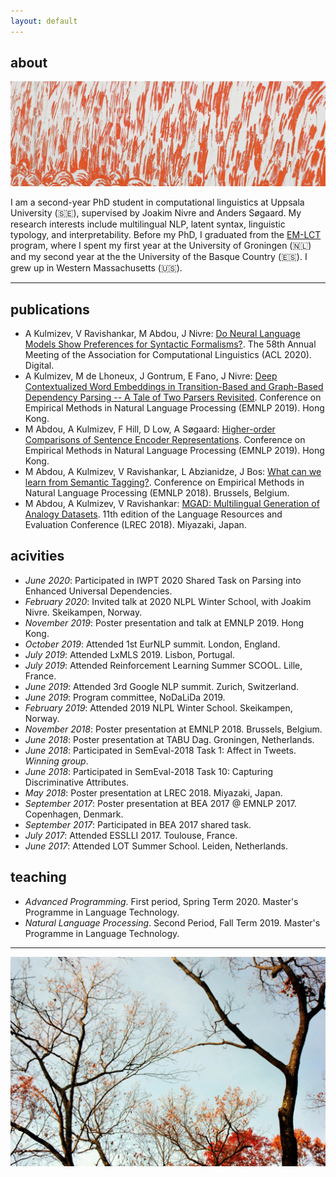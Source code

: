 ```yaml
---
layout: default
---
```


## about

<img class="profile-picture" src="eastside_red.jpg">

I am a second-year PhD student in computational linguistics at Uppsala University (🇸🇪), supervised by Joakim Nivre and Anders Søgaard. My research interests include multilingual NLP, latent syntax, linguistic typology, and interpretability. Before my PhD, I graduated from the [EM-LCT](https://lct-master.org/) program, where I spent my first year at the University of Groningen (🇳🇱) and my second year at the the University of the Basque Country (🇪🇸). I grew up in Western Massachusetts (🇺🇸).

<!-- Hello! I am a computational linguist from Western Massachusetts, USA. I'm currently a first-year PhD student at Uppsala University (🇸🇪), where I focus on multilingual morphosyntatic parsing under the supervision of Joakim Nivre. Before starting my PhD, I graduated from the [EM-LCT](https://lct-master.org/) program, where I spent my first year at the University of Groningen (🇳🇱) and my second year at the the University of the Basque Country (🇪🇸). I wrote my Master's thesis about the utility of multilingual word embeddings in transfer learning, supervised by Eneko Agirre and Gertjan van Noord. -->

<!-- ## research Interests -->

<!-- In general, I am interested in all things concerning cross-lingual, multi-task, and transfer learning - especially when applied to low-resource languages and scenarios. I am also into multilingual word and sentence representations (embeddings, I guess). On occasion, I dabble in computational sociolinguistics.  -->


---

## publications
* A Kulmizev, V Ravishankar, M Abdou, J Nivre: [Do Neural Language Models Show Preferences for Syntactic Formalisms?](https://arxiv.org/pdf/2004.14096.pdf). The 58th Annual Meeting of the Association for Computational Linguistics (ACL 2020). Digital. 
* A Kulmizev, M de Lhoneux, J Gontrum, E Fano, J Nivre: [Deep Contextualized Word Embeddings in Transition-Based and Graph-Based Dependency Parsing -- A Tale of Two Parsers Revisited](https://arxiv.org/pdf/1908.07397.pdf). Conference on Empirical Methods in Natural Language Processing (EMNLP 2019). Hong Kong.
* M Abdou, A Kulmizev, F Hill, D Low, A Søgaard: [Higher-order Comparisons of Sentence Encoder Representations](https://arxiv.org/pdf/1909.00303.pdf). Conference on Empirical Methods in Natural Language Processing (EMNLP 2019). Hong Kong.
* M Abdou, A Kulmizev, V Ravishankar, L Abzianidze, J Bos: [What can we learn from Semantic Tagging?](https://arxiv.org/pdf/1808.09716.pdf). Conference on Empirical Methods in Natural Language Processing (EMNLP 2018). Brussels, Belgium.
* M Abdou, A Kulmizev, V Ravishankar: [MGAD: Multilingual Generation of Analogy Datasets](https://www.aclweb.org/anthology/L18-1320.pdf). 11th edition of the Language Resources and Evaluation Conference (LREC 2018). Miyazaki, Japan. 

## acivities

* *June 2020*: Participated in IWPT 2020 Shared Task on Parsing into Enhanced Universal Dependencies. 
* *February 2020*: Invited talk at 2020 NLPL Winter School, with Joakim Nivre. Skeikampen, Norway. 
* *November 2019*: Poster presentation and talk at EMNLP 2019. Hong Kong.
* *October 2019*: Attended 1st EurNLP summit. London, England.
* *July 2019*: Attended LxMLS 2019. Lisbon, Portugal.
* *July 2019*: Attended Reinforcement Learning Summer SCOOL. Lille, France.
* *June 2019*: Attended 3rd Google NLP summit. Zurich, Switzerland. 
* *June 2019*: Program committee, NoDaLiDa 2019. 
* *February 2019*: Attended 2019 NLPL Winter School. Skeikampen, Norway. 
* *November 2018*: Poster presentation at EMNLP 2018. Brussels, Belgium.
* *June 2018*: Poster presentation at TABU Dag. Groningen, Netherlands.
* *June 2018*: Participated in SemEval-2018 Task 1: Affect in Tweets. *Winning group*.
* *June 2018*: Participated in SemEval-2018 Task 10: Capturing Discriminative Attributes.
* *May 2018*: Poster presentation at LREC 2018. Miyazaki, Japan. 
* *September 2017*: Poster presentation at BEA 2017 @ EMNLP 2017. Copenhagen, Denmark.
* *September 2017*: Participated in BEA 2017 shared task.
* *July 2017*: Attended ESSLLI 2017. Toulouse, France.
* *June 2017*: Attended LOT Summer School. Leiden, Netherlands. 

## teaching

* *Advanced Programming*. First period, Spring Term 2020. Master's Programme in Language Technology.
* *Natural Language Processing*. Second Period, Fall Term 2019. Master's Programme in Language Technology.

<!-- 2. M Abdou, A Kulmizev, JG i Ametllé: [AffecThor at SemEval-2018 Task 1: A cross-linguistic approach to sentiment intensity quantification in tweets](http://www.aclweb.org/anthology/S18-1032); Proceedings of The 12th International Workshop on Semantic Evaluation (2018) -->
<!-- 3. A Kulmizev, M Abdou, V Ravishankar, M Nissim: [Discriminator at SemEval-2018 Task 10: Minimally Supervised Discrimination](http://www.aclweb.org/anthology/S18-1167); Proceedings of The 12th International Workshop on Semantic Evaluation (2018) -->
<!-- 4. M Abdou, A Kulmizev, V Ravishankar: [MGAD: Multilingual Generation of Analogy Datasets](http://www.akulmizev.com/mgad-multilingual-generation.pdf); Proceedings of Language Resources and Evaluation Conference (LREC) (2018) -->
<!-- 5. A Kulmizev, B Blankers, J Bjerva, M Nissim, G van Noord, B Plank, M Wieling: [The power of character n-grams in native language identification](http://www.aclweb.org/anthology/W17-5043); Proceedings of the 12th Workshop on Innovative Use of NLP for Building Educational Applications (BEA) (2018) -->

---

![fall in wm](fallhome.jpeg)
